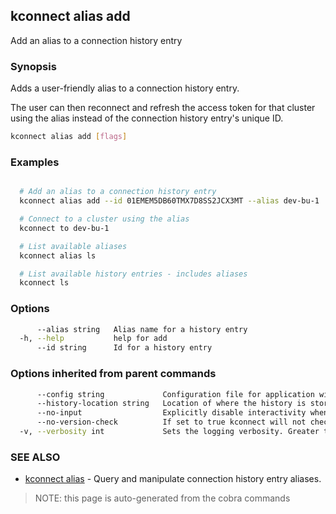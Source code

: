 ## kconnect alias add

Add an alias to a connection history entry

### Synopsis


Adds a user-friendly alias to a connection history entry.

The user can then reconnect and refresh the access token for that cluster using
the alias instead of the connection history entry's unique ID.


```bash
kconnect alias add [flags]
```

### Examples

```bash

  # Add an alias to a connection history entry
  kconnect alias add --id 01EMEM5DB60TMX7D8SS2JCX3MT --alias dev-bu-1

  # Connect to a cluster using the alias
  kconnect to dev-bu-1

  # List available aliases
  kconnect alias ls

  # List available history entries - includes aliases
  kconnect ls

```

### Options

```bash
      --alias string   Alias name for a history entry
  -h, --help           help for add
      --id string      Id for a history entry
```

### Options inherited from parent commands

```bash
      --config string             Configuration file for application wide defaults. (default "$HOME/.kconnect/config.yaml")
      --history-location string   Location of where the history is stored. (default "$HOME/.kconnect/history.yaml")
      --no-input                  Explicitly disable interactivity when running in a terminal
      --no-version-check          If set to true kconnect will not check for a newer version
  -v, --verbosity int             Sets the logging verbosity. Greater than 0 is debug and greater than 9 is trace.
```

### SEE ALSO

* [kconnect alias](alias.md)	 - Query and manipulate connection history entry aliases.


> NOTE: this page is auto-generated from the cobra commands
